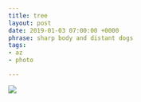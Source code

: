 ```yaml
---
title: tree
layout: post
date: 2019-01-03 07:00:00 +0000
phrase: sharp body and distant dogs
tags:
- az
- photo

---
```

![]({{site.baseurl}}/assets/images/FUJI0998-1.JPG)